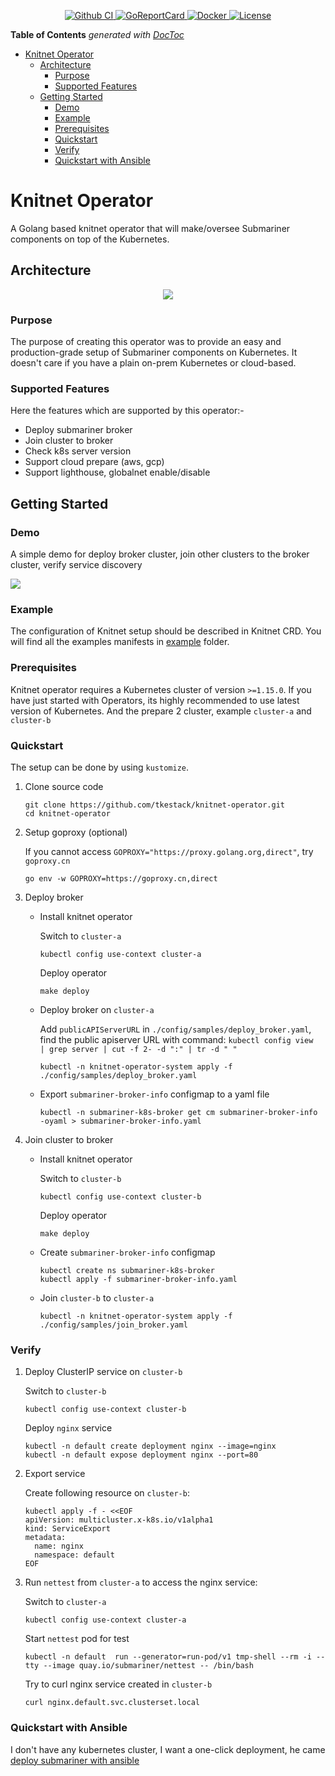 <p align="center">
  <a href="https://github.com/tkestack/knitnet-operator">
    <img src="https://github.com/tkestack/knitnet-operator/workflows/CI%20Pipeline/badge.svg" alt="Github CI">
  </a>
  <a href="https://goreportcard.com/report/github.com/tkestack/knitnet-operator">
    <img src="https://goreportcard.com/badge/github.com/tkestack/knitnet-operator" alt="GoReportCard">
  </a>
  <a href="https://quay.io/repository/danielxlee/knitnet-operator">
    <img src="https://img.shields.io/badge/container-ready-green" alt="Docker">
  </a>
  <a href="https://github.com/tkestack/knitnet-operator/master/LICENSE">
    <img src="https://img.shields.io/badge/License-Apache%202.0-blue.svg" alt="License">
  </a>
</p>

<!-- START doctoc generated TOC please keep comment here to allow auto update -->
<!-- DON'T EDIT THIS SECTION, INSTEAD RE-RUN doctoc TO UPDATE -->
**Table of Contents**  *generated with [DocToc](https://github.com/thlorenz/doctoc)*

- [Knitnet Operator](#knitnet-operator)
  - [Architecture](#architecture)
    - [Purpose](#purpose)
    - [Supported Features](#supported-features)
  - [Getting Started](#getting-started)
    - [Demo](#demo)
    - [Example](#example)
    - [Prerequisites](#prerequisites)
    - [Quickstart](#quickstart)
    - [Verify](#verify)
    - [Quickstart with Ansible](#quickstart-with-ansible)

<!-- END doctoc generated TOC please keep comment here to allow auto update -->

# Knitnet Operator

A Golang based knitnet operator that will make/oversee Submariner components on top of the Kubernetes.

## Architecture

<div align="center">
    <img src="./docs/icons/submariner-arch.png">
</div>

### Purpose

The purpose of creating this operator was to provide an easy and production-grade setup of Submariner components on Kubernetes. It doesn't care if you have a plain on-prem Kubernetes or cloud-based.

### Supported Features

Here the features which are supported by this operator:-

- Deploy submariner broker
- Join cluster to broker
- Check k8s server version
- Support cloud prepare (aws, gcp)
- Support lighthouse, globalnet enable/disable

## Getting Started

### Demo

A simple demo for deploy broker cluster, join other clusters to the broker cluster, verify service discovery

<img src="./docs/icons/demo.gif">

### Example

The configuration of Knitnet setup should be described in Knitnet CRD. You will find all the examples manifests in [example](./config/samples) folder.

### Prerequisites

Knitnet operator requires a Kubernetes cluster of version `>=1.15.0`. If you have just started with Operators, its highly recommended to use latest version of Kubernetes. And the prepare 2 cluster, example `cluster-a` and `cluster-b`

### Quickstart

The setup can be done by using `kustomize`.

1. Clone source code

    ```shell
    git clone https://github.com/tkestack/knitnet-operator.git
    cd knitnet-operator
    ```

1. Setup goproxy (optional)

    If you cannot access `GOPROXY="https://proxy.golang.org,direct"`, try `goproxy.cn`

    ```shell
    go env -w GOPROXY=https://goproxy.cn,direct
    ```

1. Deploy broker

    - Install knitnet operator

        Switch to `cluster-a`

        ```shell
        kubectl config use-context cluster-a
        ```

        Deploy operator

        ```shell
        make deploy
        ```

    - Deploy broker on `cluster-a`

      Add `publicAPIServerURL` in `./config/samples/deploy_broker.yaml`, find the public apiserver URL with command: `kubectl config view  | grep server | cut -f 2- -d ":" | tr -d " "`

      ```shell
      kubectl -n knitnet-operator-system apply -f ./config/samples/deploy_broker.yaml
      ```

    - Export `submariner-broker-info` configmap to a yaml file

      ```shell
      kubectl -n submariner-k8s-broker get cm submariner-broker-info -oyaml > submariner-broker-info.yaml
      ```

1. Join cluster to broker

     - Install knitnet operator

        Switch to `cluster-b`

        ```shell
        kubectl config use-context cluster-b
        ```

        Deploy operator

        ```shell
        make deploy
        ```

     - Create `submariner-broker-info` configmap

       ```shell
       kubectl create ns submariner-k8s-broker
       kubectl apply -f submariner-broker-info.yaml
       ```

     - Join `cluster-b` to `cluster-a`

       ```shell
       kubectl -n knitnet-operator-system apply -f ./config/samples/join_broker.yaml
       ```

### Verify

1. Deploy ClusterIP service on `cluster-b`

    Switch to `cluster-b`

    ```shell
    kubectl config use-context cluster-b
    ```

    Deploy `nginx` service

    ```shell
    kubectl -n default create deployment nginx --image=nginx
    kubectl -n default expose deployment nginx --port=80
    ```

1. Export service

   Create following resource on `cluster-b`:

    ```shell
    kubectl apply -f - <<EOF
    apiVersion: multicluster.x-k8s.io/v1alpha1
    kind: ServiceExport
    metadata:
      name: nginx
      namespace: default
    EOF
    ```

1. Run `nettest` from `cluster-a` to access the nginx service:

    Switch to `cluster-a`

    ```shell
    kubectl config use-context cluster-a
    ```

    Start `nettest` pod for test

    ```shell
    kubectl -n default  run --generator=run-pod/v1 tmp-shell --rm -i --tty --image quay.io/submariner/nettest -- /bin/bash
    ```

    Try to curl nginx service created in `cluster-b`

    ```shell
    curl nginx.default.svc.clusterset.local
    ```

### Quickstart with Ansible

I don't have any kubernetes cluster, I want a one-click deployment, he came [deploy submariner with ansible](https://github.com/DanielXLee/deploy-submariner/blob/main/README.md)
